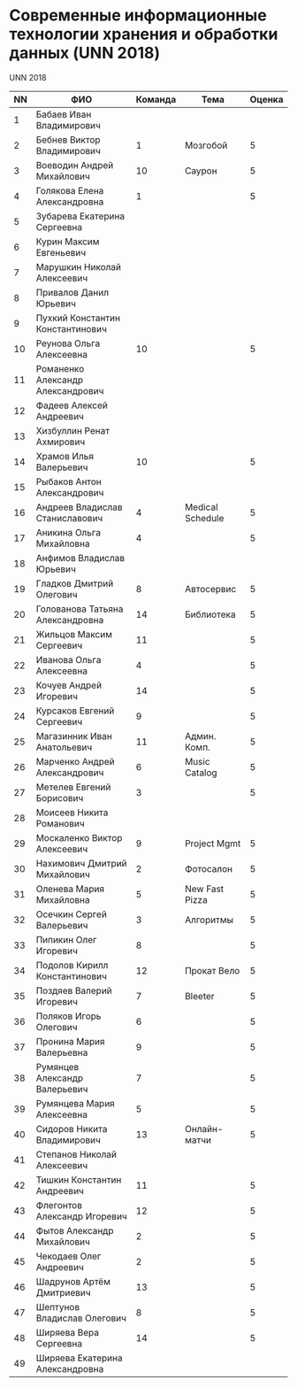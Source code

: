 # Современные информационные технологии хранения и обработки данных (UNN 2018)

UNN 2018

| NN  | ФИО                               | Команда   | Тема             | Оценка          |
| --- | --------------------------------- | --------- | ---------------- | ----------------|
| 1   | Бабаев Иван Владимирович          |           |                  |                 |
| 2   | Бебнев Виктор Владимирович        | 1         | Мозгобой         | 5               |
| 3   | Воеводин Андрей Михайлович        | 10        | Саурон           | 5               |
| 4   | Голякова Елена Александровна      | 1         |                  | 5               |
| 5   | Зубарева Екатерина Сергеевна      |           |                  |                 |
| 6   | Курин Максим Евгеньевич           |           |                  |                 |
| 7   | Марушкин Николай Алексеевич       |           |                  |                 |
| 8   | Привалов Данил Юрьевич            |           |                  |                 |
| 9   | Пухкий Константин Константинович  |           |                  |                 |
| 10  | Реунова Ольга Алексеевна          | 10        |                  | 5               |
| 11  | Романенко Александр Александрович |           |                  |                 |
| 12  | Фадеев Алексей Андреевич          |           |                  |                 |
| 13  | Хизбуллин Ренат Ахмирович         |           |                  |                 |
| 14  | Храмов Илья Валерьевич            | 10        |                  | 5               |
| 15  | Рыбаков Антон Александрович       |           |                  |                 |
| 16  | Андреев Владислав Станиславович   | 4         | Medical Schedule | 5               |
| 17  | Аникина Ольга Михайловна          | 4         |                  | 5               |
| 18  | Анфимов Владислав Юрьевич         |           |                  |                 |
| 19  | Гладков Дмитрий Олегович          | 8         | Автосервис       | 5               |
| 20  | Голованова Татьяна Александровна  | 14        | Библиотека       | 5               |
| 21  | Жильцов Максим Сергеевич          | 11        |                  | 5               |
| 22  | Иванова Ольга Алексеевна          | 4         |                  | 5               |
| 23  | Кочуев Андрей Игоревич            | 14        |                  | 5               |
| 24  | Курсаков Евгений Сергеевич        | 9         |                  | 5               |
| 25  | Магазинник Иван Анатольевич       | 11        | Админ. Комп.     | 5               |
| 26  | Марченко Андрей Александрович     | 6         | Music Catalog    | 5               |
| 27  | Метелев Евгений Борисович         | 3         |                  | 5               |
| 28  | Моисеев Никита Романович          |           |                  |                 |
| 29  | Москаленко Виктор Алексеевич      | 9         | Project Mgmt     | 5               |
| 30  | Нахимович Дмитрий Михайлович      | 2         | Фотосалон        | 5               |
| 31  | Оленева Мария Михайловна          | 5         | New Fast Pizza   | 5               |
| 32  | Осечкин Сергей Валерьевич         | 3         | Алгоритмы        | 5               |
| 33  | Пипикин Олег Игоревич             | 8         |                  | 5               |
| 34  | Подолов Кирилл Константинович     | 12        | Прокат Вело      | 5               |
| 35  | Поздяев Валерий Игоревич          | 7         | Bleeter          | 5               |
| 36  | Поляков Игорь Олегович            | 6         |                  | 5               |
| 37  | Пронина Мария Валерьевна          | 9         |                  | 5               |
| 38  | Румянцев Александр Валерьевич     | 7         |                  | 5               |
| 39  | Румянцева Мария Алексеевна        | 5         |                  | 5               |
| 40  | Сидоров Никита Владимирович       | 13        | Онлайн-матчи     | 5               |
| 41  | Степанов Николай Алексеевич       |           |                  |                 |
| 42  | Тишкин Константин Андреевич       | 11        |                  | 5               |
| 43  | Флегонтов Александр Игоревич      | 12        |                  | 5               |
| 44  | Фытов Александр Михайлович        | 2         |                  | 5               |
| 45  | Чекодаев Олег Андреевич           | 2         |                  | 5               |
| 46  | Шадрунов Артём Дмитриевич         | 13        |                  | 5               |
| 47  | Шептунов Владислав Олегович       | 8         |                  | 5               |
| 48  | Ширяева Вера Сергеевна            | 14        |                  | 5               |
| 49  | Ширяева Екатерина Александровна   |           |                  |                 |
